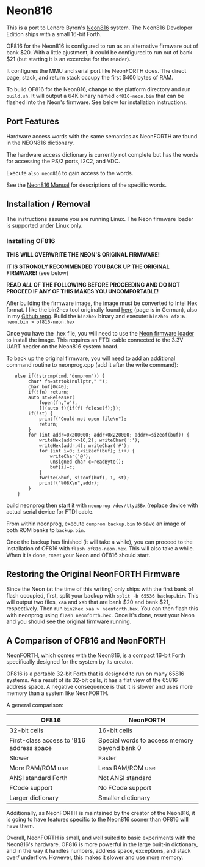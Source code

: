 
# Neon816

This is a port to Lenore Byron's [Neon816](https://hackaday.io/project/164325-neon816) system.  The Neon816 Developer
Edition ships with a small 16-bit Forth.

OF816 for the Neon816 is configured to run as an alternative firmware out of bank $20.  With a little ajustment, it 
could be configured to run out of bank $21 (but starting it is an excercise for the reader).

It configures the MMU and serial port like NeonFORTH does.  The direct page, stack, and return stack occupy the first
$400 bytes of RAM.

To build OF816 for the Neon816, change to the platform directory and run
``build.sh``. It will output a 64K binary named ``of816-neon.bin`` that can be flashed into the Neon's firmware.
See below for installation instructions.

## Port Features

Hardware access words with the same semantics as NeonFORTH are found in the NEON816 dictionary.

The hardware access dictionary is currently not complete but has the words for accessing the PS/2 ports, I2C2,
and VDC.

Execute ``also neon816`` to gain access to the words.

See the [Neon816 Manual](https://cdn.hackaday.io/files/1643257030480800/sysmanual.pdf) for descriptions of the
specific words.

## Installation / Removal

The instructions assume you are running Linux.  The Neon firmware loader is supported under Linux only.

### Installing OF816

**THIS WILL OVERWRITE THE NEON'S ORIGINAL FIRMWARE!**

**IT IS STRONGLY RECOMMENDED YOU BACK UP THE ORIGINAL FIRMWARE!** (see below)

**READ _ALL_ OF THE FOLLOWING BEFORE PROCEEDING AND DO NOT PROCEED IF ANY OF THIS MAKES YOU UNCOMFORTABLE!**

After building the firmware image, the image must be converted to Intel Hex format.  I like the bin2hex tool originally
found [here](https://grumpf.hope-2000.org) (page is in German), also in my [Github repo](https://github.com/mgcaret/bin2hex).
Build the ``bin2hex`` binary and execute:  ``bin2hex of816-neon.bin > of816-neon.hex`` 

Once you have the .hex file, you will need to use the [Neon firmware loader](https://hackaday.io/project/164325-neon816)
to install the image.  This requires an FTDI cable connected to the 3.3V UART header on the Neon816 system board.

To back up the original firmware, you will need to add an additional command routine to neonprog.cpp (add it after the
write command):

```
   else if(!strcmp(cmd,"dumprom")) {
        char* fn=strtok(nullptr," ");
        char buf[0x40];
        if(!fn) return;
        auto st=Releaser(
            fopen(fn,"w"),
            [](auto f){if(f) fclose(f);});
        if(!st) {
            printf("Could not open file\n");
            return;
        }
        for (int addr=0x200000; addr<0x220000; addr+=sizeof(buf)) {
            writeHex(addr>>16,2); writeChar(':');
            writeHex(addr,4); writeChar('#');
            for (int i=0; i<sizeof(buf); i++) {
                writeChar('@');
                unsigned char c=readByte();
                buf[i]=c;
            }
            fwrite(&buf, sizeof(buf), 1, st);
            printf("%08X\n",addr);
        }
    }
```

build neonprog then start it with ``neonprog /dev/ttyUSBx`` (replace device with actual serial device for FTDI cable.

From within neonprog, execute ``dumprom backup.bin`` to save an image of both ROM banks to ``backup.bin``.

Once the backup has finished (it will take a while), you can proceed to the installation of OF816 with 
``flash of816-neon.hex``.  This will also take a while.  When it is done, reset your Neon and OF816 should start.

## Restoring the Original NeonFORTH Firmware

Since the Neon (at the time of this writing) only ships with the first bank of flash occupied, first, split your backup
with ``split -b 65536 backup.bin``.  This will output two files, ``xaa`` and ``xab`` that are bank $20 and bank $21,
respectively.  Then run ``bin2hex xaa > neonforth.hex``.  You can then flash this with neonprog using
``flash neonforth.hex``.   Once it's done, reset your Neon and you should see the original firmware running.

## A Comparison of OF816 and NeonFORTH

NeonFORTH, which comes with the Neon816, is a compact 16-bit Forth specifically designed for the system by its creator.

OF816 is a portable 32-bit Forth that is designed to run on many 65816 systems.  As a result of its 32-bit cells, it has
a flat view of the 65816 address space.  A negative consequence is that it is slower and uses more memory than a system
like NeonFORTH.

A general comparison:

| OF816                                    | NeonFORTH                                    |
|------------------------------------------|----------------------------------------------|
| 32-bit cells                             | 16-bit cells                                 |
| First-class access to '816 address space | Special words to access memory beyond bank 0 |
| Slower                                   | Faster                                       |
| More RAM/ROM use                         | Less RAM/ROM use                             |
| ANSI standard Forth                      | Not ANSI standard                            |
| FCode support                            | No FCode support                             |
| Larger dictionary                        | Smaller dictionary                           |

Additionally, as NeonFORTH is maintained by the creator of the Neon816, it is going to have features specific to the
Neon816 sooner than OF816 will have them.

Overall, NeonFORTH is small, and well suited to basic experiments with the Neon816's hardware.  OF816 is more powerful
in the large built-in dictionary, and in the way it handles numbers, address space, exceptions, and stack over/
underflow.  However, this makes it slower and use more memory.

